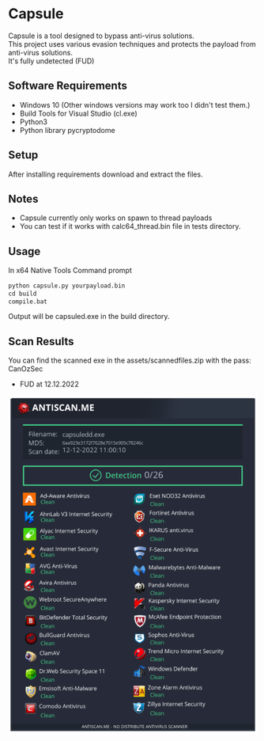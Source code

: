 # Capsule

Capsule is a tool designed to bypass anti-virus solutions.<br />
This project uses various evasion techniques and protects the payload from anti-virus solutions.<br />
It's fully undetected (FUD)<br />
## Software Requirements

* Windows 10 (Other windows versions may work too I didn't test them.)
* Build Tools for Visual Studio (cl.exe)
* Python3
* Python library pycryptodome

## Setup

After installing requirements download and extract the files.

## Notes

* Capsule currently only works on spawn to thread payloads
* You can test if it works with calc64_thread.bin file in tests directory.

## Usage

In x64 Native Tools Command prompt
```
python capsule.py yourpayload.bin
cd build
compile.bat
```

Output will be capsuled.exe in the build directory.

## Scan Results

You can find the scanned exe in the assets/scannedfiles.zip with the pass: CanOzSec

* FUD at 12.12.2022

![FUD](assets/Qc7I7YwmQIp7.png)
